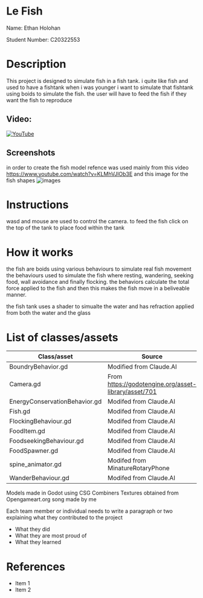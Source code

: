 # Le Fish

Name: Ethan Holohan

Student Number: C20322553

# Description

This project is designed to simulate fish in a fish tank. i quite like fish and used to have a fishtank when i was younger
i want to simulate that fishtank using boids to simulate the fish. the user will have to feed the fish if they want the fish to reproduce

## Video:

[![YouTube](http://img.youtube.com/vi/J2kHSSFA4NU/0.jpg)](https://youtu.be/SjS7tecjipg)

## Screenshots

in order to create the fish model refence was used mainly from this video 
https://www.youtube.com/watch?v=KLMhVJlOb3E
and this image for the fish shapes
![images](https://github.com/user-attachments/assets/609f5ea1-a751-4157-8594-3393f90fdfac)

# Instructions
wasd and mouse are used to control the camera. to feed the fish click on the top of the tank to place food within the tank

# How it works
the fish are boids using various behaviours to simulate real fish movement
the behaviours used to simulate the fish where resting, wandering, seeking food, wall avoidance and finally flocking. 
the behaviors calculate the total force applied to the fish and then this makes the fish move in a beliveable manner.

the fish tank uses a shader to simualte the water and has refraction applied from both the water and the glass

# List of classes/assets

| Class/asset | Source |
|-----------|-----------|
| BoundryBehavior.gd | Modified from Claude.AI |
| Camera.gd | From https://godotengine.org/asset-library/asset/701 |
| EnergyConservationBehavior.gd | Modifed from Claude.AI |
| Fish.gd | Modifed from Claude.AI |
| FlockingBehaviour.gd | Modifed from Claude.AI |
| FoodItem.gd | Modifed from Claude.AI |
| FoodseekingBehaviour.gd | Modifed from Claude.AI |
| FoodSpawner.gd | Modifed from Claude.AI |
| spine_animator.gd | Modifed from MinatureRotaryPhone |
| WanderBehaviour.gd | Modifed from Claude.AI |

Models made in Godot using CSG Combiners
Textures obtained from Opengameart.org
song made by me

Each team member or individual needs to write a paragraph or two explaining what they contributed to the project



- What they did
- What they are most proud of
- What they learned

# References
* Item 1
* Item 2



